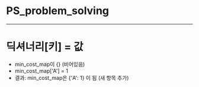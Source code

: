 # PS_problem_solving
---

# 딕셔너리[키] = 값 
- min_cost_map이 {} (비어있음)
- min_cost_map['A'] = 1
- 결과: min_cost_map은 {'A': 1} 이 됨 (새 항목 추가)


